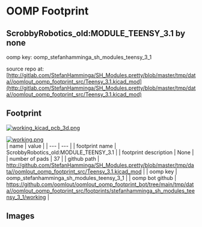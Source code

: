 # OOMP Footprint  
## ScrobbyRobotics_old:MODULE_TEENSY_3.1  by none  
  
oomp key: oomp_stefanhamminga_sh_modules_teensy_3_1  
  
source repo at: [http://gitlab.com/StefanHamminga/SH_Modules.pretty/blob/master/tmp/data//oomlout_oomp_footprint_src/Teensy_3.1.kicad_mod](http://gitlab.com/StefanHamminga/SH_Modules.pretty/blob/master/tmp/data//oomlout_oomp_footprint_src/Teensy_3.1.kicad_mod)  
## Footprint  
  
[![working_kicad_pcb_3d.png](working_kicad_pcb_3d_600.png)](working_kicad_pcb_3d.png)  
  
[![working.png](working_600.png)](working.png)  
| name | value | 
| --- | --- | 
| footprint name | ScrobbyRobotics_old:MODULE_TEENSY_3.1 | 
| footprint description | None | 
| number of pads | 37 | 
| github path | http://github.com/StefanHamminga/SH_Modules.pretty/blob/master/tmp/data//oomlout_oomp_footprint_src/Teensy_3.1.kicad_mod | 
| oomp key | oomp_stefanhamminga_sh_modules_teensy_3_1 | 
| oomp bot github | https://github.com/oomlout/oomlout_oomp_footprint_bot/tree/main/tmp/data//oomlout_oomp_footprint_src/footprints/stefanhamminga_sh_modules_teensy_3_1/working | 
## Images  
